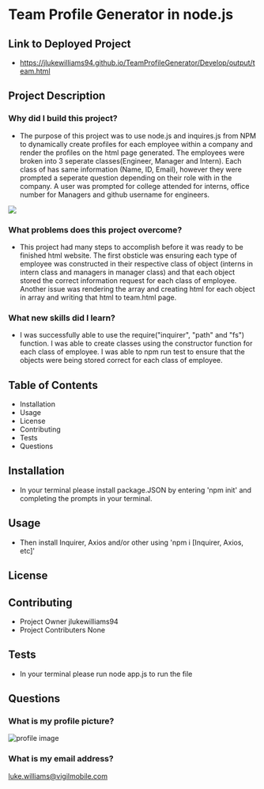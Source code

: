 # Team Profile Generator in node.js 
## Link to Deployed Project
* https://jlukewilliams94.github.io/TeamProfileGenerator/Develop/output/team.html
## Project Description
### Why did I build this project?
* The purpose of this project was to use node.js and inquires.js from NPM to dynamically create profiles for each employee within a company and render the profiles on the  html page generated. The employees were broken into 3 seperate classes(Engineer, Manager and Intern). Each class of has same information (Name, ID, Email), however they were prompted a seperate question depending on their role with in the company. A user was prompted for college attended for interns, office number for Managers and github username for engineers. 

![](https://files.slack.com/files-pri/TS9EDQS87-F0112H130MA/screen_shot_2020-03-30_at_8.17.22_pm.png)


### What problems does this project overcome?
* This project had many steps to accomplish before it was ready to be finished html website. The first obsticle was ensuring each type of employee was constructed in their respective class of  object (interns in intern class and managers in manager class) and that each object stored the correct information request for each class of employee. Another issue was rendering the array and creating html for each object in array and writing that html to team.html page.
### What new skills did I learn?
* I was successfully able to use the require("inquirer", "path" and  "fs") function. I was able to create classes using the constructor function for each class of employee. I was able to npm run test to ensure that the objects were being stored correct for each class of employee.  
## Table of Contents
* Installation
* Usage
* License
* Contributing
* Tests
* Questions
## Installation
* In your terminal please install package.JSON by entering 'npm init' and completing the prompts in your terminal.
## Usage
* Then install Inquirer, Axios and/or other using 'npm i [Inquirer, Axios, etc]'
## License
## Contributing
* Project Owner
jlukewilliams94
* Project Contributers
None
## Tests
* In your terminal please run node app.js to run the file
## Questions
### What is my profile picture?
![profile image](https://avatars1.githubusercontent.com/u/59854275?v=4)
### What is my email address?
luke.williams@vigilmobile.com
